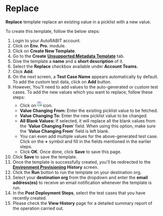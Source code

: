 # Replace

**Replace** template replace an existing value in a picklist with a new value.

To create this template, follow the below steps:

1. Login to your AutoRABIT account.
2. Click on **Env. Pro.** module.
3. Click on **Create New Template**.
4. Go to the **Create** [**Unsupported Metadata Template**](https://knowledgebase.autorabit.com/docs/unsupported-metadata-templates) tab.
5. Give the template a **name** and a **short description** of it.
6. Select the **Replace** checkbox available under **Account Teams.**
7. Click **Add**.
8. On the next screen, a **Test Case Name** appears automatically by default. To add the custom test data, click on **Add** button.&#x20;
9. However, You'll need to add values to the auto-generated or custom test cases. To add the new values which you want to replace, follow these steps:
   * Click on![](<../../../../../../.gitbook/assets/image (32) (1).png>)icon.
   * **Value Changing From:** Enter the existing picklist value to be fetched.
   * **Value Changing To:** Enter the new picklist value to be changed.
   * **All Blank Values:** If selected, it will replace all the blank values from the ‘**Value Changing From**’ field. When using this option, make sure the ‘**Value Changing From**' field is left blank.
   * You can even add multiple values for the above-generated test case. Click on the **+** symbol and fill in the fields mentioned in the earlier steps.&#x20;
   * Click **OK**. Once done, click **Save** to save this page.
10. Click **Save** to save the template.
11. Once the template is successfully created, you'll be redirected to the [**Environment Provisioning**](https://knowledgebase.autorabit.com/docs/environment-provisioning) **History** screen.
12. Click the **Run** button to run the template on your destination org.
13. Select your **destination org** from the dropdown and enter the **email address(es)** to receive an email notification whenever the template is run.
14. In the **Post Deployment Steps**, select the test cases that you have recently created.&#x20;
15. Please check the **View History** page for a detailed summary report of the operation carried out.
